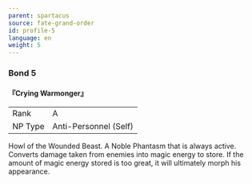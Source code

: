 ```yaml
---
parent: spartacus
source: fate-grand-order
id: profile-5
language: en
weight: 5
---
```


### Bond 5

#### 『Crying Warmonger』

<table>
  <tr><td>Rank</td><td>A</td></tr>
  <tr><td>NP Type</td><td>Anti-Personnel (Self)</td></tr>
</table>

Howl of the Wounded Beast.
A Noble Phantasm that is always active. Converts damage taken from enemies into magic energy to store. If the amount of magic energy stored is too great, it will ultimately morph his appearance.
